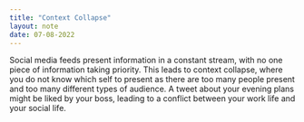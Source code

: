 ```yaml
---
title: "Context Collapse"
layout: note
date: 07-08-2022
---
```


Social media feeds present information in a constant stream, with no one piece of information taking priority. This leads to context collapse, where you do not know which self to present as there are too many people present and too many different types of audience. A tweet about your evening plans might be liked by your boss, leading to a conflict between your work life and your social life.
